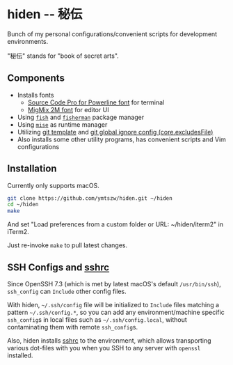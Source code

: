 # hiden -- 秘伝

Bunch of my personal configurations/convenient scripts for development environments.

"秘伝" stands for "book of secret arts".

## Components

- Installs fonts
  - [Source Code Pro for Powerline font](https://github.com/powerline/fonts) for terminal
  - [MigMix 2M font](http://mix-mplus-ipa.osdn.jp/migmix/) for editor UI
- Using [`fish`](https://github.com/fish-shell/fish-shell)
  and [`fisherman`](https://github.com/fisherman/fisherman) package manager
- Using [`mise`](https://github.com/jdx/mise) as runtime manager
- Utilizing [git template](https://git-scm.com/docs/git-init#_template_directory)
  and [git global ignore config (core.excludesFile)](https://git-scm.com/docs/git-config#git-config-coreexcludesFile)
- Also installs some other utility programs, has convenient scripts and Vim configurations

## Installation

Currently only supports macOS.

```sh
git clone https://github.com/ymtszw/hiden.git ~/hiden
cd ~/hiden
make
```

And set "Load preferences from a custom folder or URL: ~/hiden/iterm2" in iTerm2.

Just re-invoke `make` to pull latest changes.

## SSH Configs and [sshrc]

Since OpenSSH 7.3 (which is met by latest macOS's default `/usr/bin/ssh`), `ssh_config` can `Include` other config files.

With hiden, `~/.ssh/config` file will be initialized to `Include` files matching a pattern `~/.ssh/config.*`,
so you can add any environment/machine specific `ssh_config`s in local files such as `~/.ssh/config.local`,
without contaminating them with remote `ssh_config`s.

Also, hiden installs [sshrc] to the environment, which allows transporting
various dot-files with you when you SSH to any server with `openssl` installed.

[sshrc]: https://github.com/Russell91/sshrc
